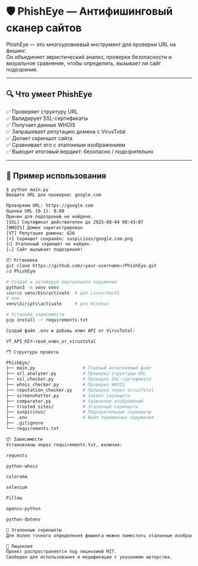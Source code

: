 # 🛡️ PhishEye — Антифишинговый сканер сайтов

PhishEye — это многоуровневый инструмент для проверки URL на фишинг.  
Он объединяет эвристический анализ, проверки безопасности и визуальное сравнение, чтобы определить, вызывает ли сайт подозрения.

---

## 🔍 Что умеет PhishEye

✅ Проверяет структуру URL  
✅ Валидирует SSL-сертификаты  
✅ Получает данные WHOIS  
✅ Запрашивает репутацию домена с VirusTotal  
✅ Делает скриншот сайта  
✅ Сравнивает его с эталонным изображением  
✅ Выводит итоговый вердикт: безопасно / подозрительно

---

## 🧩 Пример использования

```bash
$ python main.py
Введите URL для проверки: google.com

Проверяем URL: https://google.com
Оценка URL (0-1): 0.00
Причин для подозрений не найдено.
[SSL] Сертификат действителен до 2025-08-04 08:43:07
[WHOIS] Домен зарегистрирован
[VT] Репутация домена: 626
[+] Скриншот сохранён: suspicious/google.com.png
[ℹ️] Эталонный скриншот не найден.
[⚠️] Сайт вызывает подозрения!

📦 Установка
git clone https://github.com/<your-username>/PhishEye.git
cd PhishEye

# Создай и активируй виртуальное окружение
python3 -m venv venv
source venv/bin/activate  # для Linux/macOS
# или
venv\Scripts\activate     # для Windows

# Установи зависимости
pip install -r requirements.txt

Создай файл .env и добавь ключ API от VirusTotal:

VT_API_KEY=твой_ключ_от_virustotal

🗂 Структура проекта

PhishEye/
├── main.py                  # Главный исполняемый файл
├── url_analyzer.py          # Проверка структуры URL
├── ssl_checker.py           # Проверка SSL-сертификата
├── whois_checker.py         # Проверка WHOIS
├── reputation_checker.py    # Проверка через VirusTotal
├── screenshotter.py         # Захват скриншота
├── comparator.py            # Сравнение изображений
├── trusted_sites/           # Эталонные скриншоты
├── suspicious/              # Подозрительные скриншоты
├── .env                     # Файл переменных окружения
├── .gitignore
└── requirements.txt

📦 Зависимости
Установлены через requirements.txt, включая:

requests

python-whois

colorama

selenium

Pillow

opencv-python

python-dotenv

📸 Эталонные скриншоты
Для более точного определения фишинга можно поместить эталонные изображения в trusted_sites/, чтобы сравнивать сайты по визуальному сходству.

📝 Лицензия
Проект распространяется под лицензией MIT.
Свободен для использования и модификации с указанием авторства.

